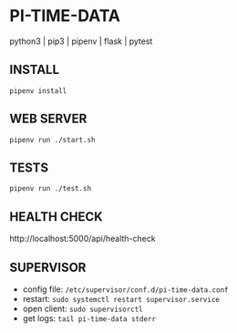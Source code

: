 # PI-TIME-DATA
python3 | pip3 | pipenv | flask | pytest

## INSTALL
`pipenv install`

## WEB SERVER
`pipenv run ./start.sh`

## TESTS
`pipenv run ./test.sh`

## HEALTH CHECK
http://localhost:5000/api/health-check

## SUPERVISOR
- config file: `/etc/supervisor/conf.d/pi-time-data.conf`
- restart: `sudo systemctl restart supervisor.service`
- open client: `sudo supervisorctl`
- get logs: `tail pi-time-data stderr`